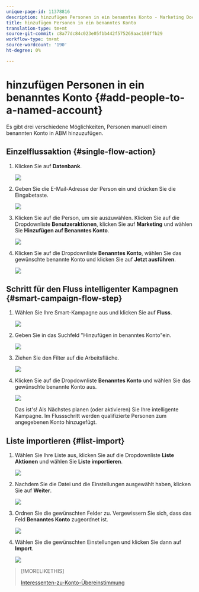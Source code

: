 ```yaml
---
unique-page-id: 11378816
description: hinzufügen Personen in ein benanntes Konto - Marketing Docs - Produktdokumentation
title: hinzufügen Personen in ein benanntes Konto
translation-type: tm+mt
source-git-commit: c8a77dc84c023e05fbb442f575269aac108ffb29
workflow-type: tm+mt
source-wordcount: '190'
ht-degree: 0%

---
```



# hinzufügen Personen in ein benanntes Konto {#add-people-to-a-named-account}

Es gibt drei verschiedene Möglichkeiten, Personen manuell einem benannten Konto in ABM hinzuzufügen.

## Einzelflussaktion {#single-flow-action}

1. Klicken Sie auf **Datenbank**.

   ![](assets/one-2.png)

1. Geben Sie die E-Mail-Adresse der Person ein und drücken Sie die Eingabetaste.

   ![](assets/two.png)

1. Klicken Sie auf die Person, um sie auszuwählen. Klicken Sie auf die Dropdownliste **Benutzeraktionen**, klicken Sie auf **Marketing** und wählen Sie **Hinzufügen auf Benanntes Konto**.

   ![](assets/three.png)

1. Klicken Sie auf die Dropdownliste **Benanntes Konto**, wählen Sie das gewünschte benannte Konto und klicken Sie auf **Jetzt ausführen**.

   ![](assets/four.png)

## Schritt für den Fluss intelligenter Kampagnen {#smart-campaign-flow-step}

1. Wählen Sie Ihre Smart-Kampagne aus und klicken Sie auf **Fluss**.

   ![](assets/five.png)

1. Geben Sie in das Suchfeld &quot;Hinzufügen in benanntes Konto&quot;ein.

   ![](assets/six.png)

1. Ziehen Sie den Filter auf die Arbeitsfläche.

   ![](assets/seven.png)

1. Klicken Sie auf die Dropdownliste **Benanntes Konto** und wählen Sie das gewünschte benannte Konto aus.

   ![](assets/eight.png)

   Das ist&#39;s! Als Nächstes planen (oder aktivieren) Sie Ihre intelligente Kampagne. Im Flussschritt werden qualifizierte Personen zum angegebenen Konto hinzugefügt.

## Liste importieren {#list-import}

1. Wählen Sie Ihre Liste aus, klicken Sie auf die Dropdownliste **Liste Aktionen** und wählen Sie **Liste importieren**.

   ![](assets/nine.png)

1. Nachdem Sie die Datei und die Einstellungen ausgewählt haben, klicken Sie auf **Weiter**.

   ![](assets/ten.png)

1. Ordnen Sie die gewünschten Felder zu. Vergewissern Sie sich, dass das Feld **Benanntes Konto** zugeordnet ist.

   ![](assets/eleven.png)

1. Wählen Sie die gewünschten Einstellungen und klicken Sie dann auf **Import**.

   ![](assets/twelve.png)

>[!MORELIKETHIS]
>
>[Interessenten-zu-Konto-Übereinstimmung](/help/marketo/product-docs/account-based-marketing/target/named-accounts/lead-to-account-matching.md)
